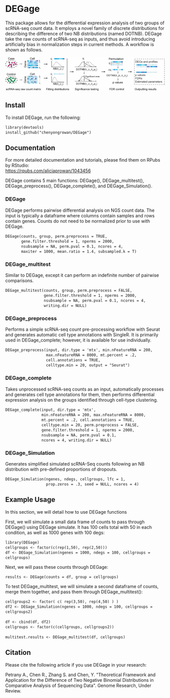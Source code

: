 # DEGage
This package allows for the differential expression analysis of two groups of scRNA-seq count data. It employs a novel family of discrete distributions for describing the difference of two NB distributions (named DOTNB). DEGage take the raw counts of scRNA-seq as inputs, and thus avoid introducing artificially bias in normalization steps in current methods. A workflow is shown as follows.

![DEGage Workflow](/Fig1_DEGage_Workflow.png)

## Install
To install DEGage, run the following:
```
library(devtools)
install_github("chenyongrowan/DEGage")
```
## Documentation
For more detailed documentation and tutorials, please find them on RPubs by RStudio:    
https://rpubs.com/aliciaprowan/1043456

DEGage contains 5 main functions: DEGage(), DEGage_multitest(), DEGage_preprocess(), DEGage_complete(), and DEGage_Simulation().   

### DEGage
DEGage performs pairwise differential analysis on NGS count data. The input is typically a dataframe where columns contain samples and rows contain genes. Counts do not need to be normalized prior to use with DEGage. 
```
DEGage(counts, group, perm.preprocess = TRUE,
       gene.filter.threshold = 1, nperms = 2000,
       nsubsample = NA, perm.pval = 0.1, ncores = 4,
       maxiter = 1000, mean.ratio = 1.4, subsampled.k = T)
```

### DEGage_multitest
Similar to DEGage, except it can perform an indefinite number of pairwise comparisons. 
```
DEGage_multitest(counts, group, perm.preprocess = FALSE,
                 gene.filter.threshold = 1, nperms = 2000,
                 nsubsample = NA, perm.pval = 0.1, ncores = 4,
                 writing.dir = NULL)
```

### DEGage_preprocess
Performs a simple scRNA-seq count pre-processing workflow with Seurat and generates automatic cell type annotations with SingleR. It is primarily used in DEGage_complete; however, it is available for use individually.  
```
DEGage_preprocess(input, dir.type = 'mtx', min.nFeatureRNA = 200,
                  max.nFeatureRNA = 8000, mt.percent = .2,
                  cell.annotations = TRUE,
                  celltype.min = 20, output = "Seurat")
```

### DEGage_complete
Takes unprocessed scRNA-seq counts as an input, automatically processes and generates cell type annotations for them, then performs differential expression analysis on the groups identified through cell-type clustering.    
```
DEGage_complete(input, dir.type = 'mtx',
                min.nFeatureRNA = 200, max.nFeatureRNA = 8000, 
                mt.percent = .2, cell.annotations = TRUE,
                celltype.min = 20, perm.preprocess = FALSE,
                gene.filter.threshold = 1, nperms = 2000, 
                nsubsample = NA, perm.pval = 0.1,
                ncores = 4, writing.dir = NULL)
```

### DEGage_Simulation
Generates simplified simulated scRNA-Seq counts following an NB distribution with pre-defined proportions of dropouts.   
```
DEGage_Simulation(ngenes, ndegs, cellgroups, lfc = 1, 
                  prop.zeros = .3, seed = NULL, ncores = 4)
```

## Example Usage
In this section, we will detail how to use DEGage functions

First, we will simulate a small data frame of counts to pass through DEGage() using DEGage simulate. It has 100 cells total with 50 in each condition, as well as 1000 genes with 100 degs: 
```
library(DEGage)
cellgroups <- factor(c(rep(1,50), rep(2,50)))
df <- DEGage_Simulation(ngenes = 1000, ndegs = 100, cellgroups = cellgroups)
```

Next, we will pass these counts through DEGage:
```
results <- DEGage(counts = df, group = cellgroups)
```

To test DEGage_multitest, we will simulate a second dataframe of counts, merge them together, and pass them through DEGage_multitest(): 
```
cellgroups2 <- factor( c( rep(3,50), rep(4,50) ) )
df2 <- DEGage_Simulation(ngenes = 1000, ndegs = 100, cellgroups = cellgroups2)

df <- cbind(df, df2)
cellgroups <- factor(c(cellgroups, cellgroups2))

multitest.results <- DEGage_multitest(df, cellgroups)
```
## Citation
Please cite the following article if you use DEGage in your research:

Petrany A., Chen R., Zhang S. and Chen, Y. "Theoretical Framework and Application for the Difference of Two Negative Binomial Distributions in Comparative Analysis of Sequencing Data". Genome Research, Under Review.
